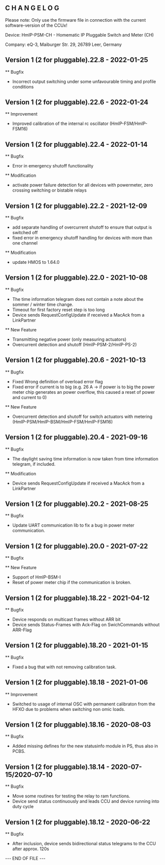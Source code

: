 ﻿C H A N G E L O G
-----------------

Please note: Only use the firmware file in connection with the current software-version of the CCUx!

Device:		HmIP-PSM-CH - Homematic IP Pluggable Switch and Meter (CH)

Company:	eQ-3, Maiburger Str. 29, 26789 Leer, Germany


Version 1 (2 for pluggable).22.8 - 2022-01-25
--------------------------------------------------------------
** Bugfix
   * Incorrect output switching under some unfavourable timing and profile conditions


Version 1 (2 for pluggable).22.6 - 2022-01-24
-------------------------------------------------------------- 
** Improvement
   * Improved calibration of the internal rc oscillator (HmIP-FSM/HmIP-FSM16)
   
   
Version 1 (2 for pluggable).22.4 - 2022-01-14
--------------------------------------------------------------
** Bugfix
   * Error in emergency shutoff functionality

** Modification
   * activate power failure detection for all devices with powermeter, zero crossing switching or bistable relays


Version 1 (2 for pluggable).22.2 - 2021-12-09
--------------------------------------------------------------
** Bugfix
   * add separate handling of overcurrent shutoff to ensure that output is switched off
   * fixed error in emergency shutoff handling for devices with more than one channel
   
** Modification
   * update HMOS to 1.64.0
   
   
Version 1 (2 for pluggable).22.0 - 2021-10-08
--------------------------------------------------------------
** Bugfix
   * The time information telegram does not contain a note about the sommer / winter time change.
   * Timeout for first factory reset step is too long
   * Device sends RequestConfigUpdate if received a MacAck from a LinkPartner
   
** New Feature
   * Transmitting negative power (only measuring actuators)
   * Overcurrent detection and shutoff (HmIP-PSM-2/HmIP-PS-2)
   
     
Version 1 (2 for pluggable).20.6 - 2021-10-13
--------------------------------------------------------------
** Bugfix
   * Fixed Wrong definition of overload error flag
   * Fixed error if current is to big (e.g. 26 A -> if power is to big the power meter chip generates an power overflow, this caused a reset of power and current to 0)
   
** New Feature
   * Overcurrent detection and shutoff for switch actuators with metering (HmIP-PSM/HmIP-BSM/HmIP-FSM/HmIP-FSM16)


Version 1 (2 for pluggable).20.4 - 2021-09-16
--------------------------------------------------------------
** Bugfix
   * The daylight saving time information is now taken from time information telegram, if included.
      
** Modification
   * Device sends RequestConfigUpdate if received a MacAck from a LinkPartner


Version 1 (2 for pluggable).20.2 - 2021-08-25
--------------------------------------------------------------
** Bugfix
   * Update UART communication lib to fix a bug in power meter communication. 


Version 1 (2 for pluggable).20.0 - 2021-07-22
--------------------------------------------------------------
** Bugfix

** New Feature
   * Support of HmIP-BSM-I
   * Reset of power meter chip if the communication is broken.


Version 1 (2 for pluggable).18.22 - 2021-04-12
--------------------------------------------------------------
** Bugfix
   * Device responds on multicast frames without ARR bit
   * Device sends Status-Frames with Ack-Flag on SwichCommands without ARR-Flag


Version 1 (2 for pluggable).18.20 - 2021-01-15
--------------------------------------------------------------
** Bugfix
   * Fixed a bug that with not removing calibration task.
   
   
Version 1 (2 for pluggable).18.18 - 2021-01-06
--------------------------------------------------------------
** Improvement
   * Switched to usage of internal OSC with permanent calibraton 
     from the HFXO due to problems when switching non omic loads.
     
   
Version 1 (2 for pluggable).18.16 - 2020-08-03
--------------------------------------------------------------
** Bugfix
   * Added missing defines for the new statusinfo module in PS, 
     thus also in PCBS.

 
Version 1 (2 for pluggable).18.14 - 2020-07-15/2020-07-10
--------------------------------------------------------------
** Bugfix
   * Move some routines for testing the relay to ram functions. 
   * Device send status continuously and leads CCU and device running into duty cycle


Version 1 (2 for pluggable).18.12 - 2020-06-22
--------------------------------------------------------------
** Bugfix
   * After inclusion, device sends bidirectional status telegrams
     to the CCU after approx. 120s


--- END OF FILE ---

